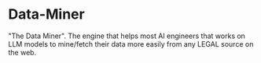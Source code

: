 # Data-Miner
"The Data Miner". The engine that helps most AI engineers that works on LLM models to mine/fetch their data more easily from any LEGAL source on the web.
